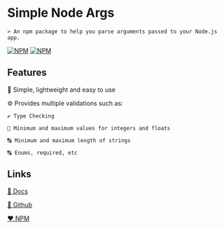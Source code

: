 <!-- TODO: Change README -->
# Simple Node Args

    > An npm package to help you parse arguments passed to your Node.js app.

[![NPM](https://img.shields.io/npm/dt/simple-node-args?style=for-the-badge)](https://www.npmjs.com/package/simple-node-args)
[![NPM](https://img.shields.io/npm/v/simple-node-args?style=for-the-badge)](https://www.npmjs.com/package/simple-node-args)

## Features

🚀 Simple, lightweight and easy to use

⚙️ Provides multiple validations such as:

    ✔️ Type Checking

    🔢 Minimum and maximum values for integers and floats

    🔠 Minimum and maximum length of strings

    🔠 Enums, required, etc



## Links

[📘 Docs](https://mafgit.github.io/simple-node-args/)

[🖤 Github](https://github.com/mafgit/simple-node-args)

[❤️ NPM](https://www.npmjs.com/package/simple-node-args)